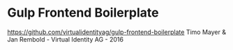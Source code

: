 # Gulp Frontend Boilerplate

https://github.com/virtualidentityag/gulp-frontend-boilerplate 
Timo Mayer & Jan Rembold - Virtual Identity AG - 2016